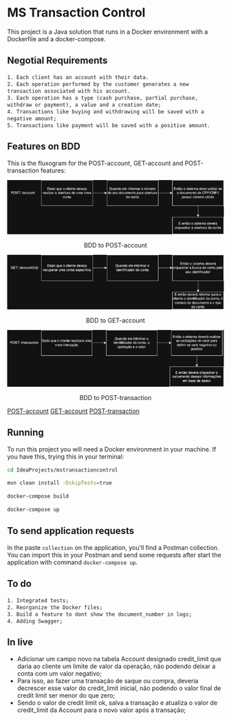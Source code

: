 
# MS Transaction Control

This project is a Java solution that runs in a Docker environment with a Dockerfile and a docker-compose.

## Negotial Requirements

```text
1. Each client has an account with their data.
2. Each operation performed by the customer generates a new transaction associated with his account.
3. Each operation has a type (cash purchase, partial purchase, withdraw or payment), a value and a creation date;
4. Transactions like buying and withdrawing will be saved with a negative amount;
5. Transactions like payment will be saved with a positive amount.
```

## Features on BDD

This is the fluxogram for the POST-account, GET-account and POST-transaction features:

<div align="center">
    <img src="./doc/post-account.png" alt="BDD to POST-account">
    <p>BDD to POST-account</p>
</div>

<div align="center">
    <img src="./doc/get-account.png" alt="BDD to GET-account">
    <p>BDD to GET-account</p>
</div>

<div align="center">
    <img src="./doc/post-transaction.png" alt="BDD to POST-transaction">
    <p>BDD to POST-transaction</p>
</div>

[POST-account](./doc/post-account.png)
[GET-account](./doc/get-account.png)
[POST-transaction](./doc/post-transaction.png)

## Running

To run this project you will need a Docker environment in your machine. If you have this, trying this in your terminal:

```bash
cd IdeaProjects/mstransactioncontrol
```

```bash
mvn clean install -DskipTests=true
```

```bash
docker-compose build
```

```bash
docker-compose up
```

## To send application requests

In the paste `collection` on the application, you'll find a Postman collection. You can import this in your Postman and send some requests after start the application with command `docker-compose up`.

## To do

```text
1. Integrated tests;
2. Reorganize the Docker files;
3. Build a feature to dont show the document_number in logs;
4. Adding Swagger;
```

## In live

- Adicionar um campo novo na tabela Account designado credit_limit que daria ao cliente um limite de valor da operação, não podendo deixar a conta com um valor negativo;
- Para isso, ao fazer uma transação de saque ou compra, deveria decrescer esse valor do credit_limit inicial, não podendo o valor final de credit limit ser menor do que zero;
- Sendo o valor de credit limit ok, salva a transação e atualiza o valor de credit_limit da Account para o novo valor após a transação;